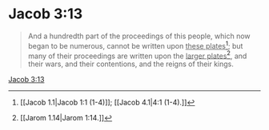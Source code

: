 # Jacob 3:13

> And a hundredth part of the proceedings of this people, which now began to be numerous, cannot be written upon <u>these plates</u>[^a]; but many of their proceedings are written upon the <u>larger plates</u>[^b], and their wars, and their contentions, and the reigns of their kings.

[Jacob 3:13](https://www.churchofjesuschrist.org/study/scriptures/bofm/jacob/3?lang=eng&id=p13#p13)


[^a]: [[Jacob 1.1|Jacob 1:1 (1-4)]]; [[Jacob 4.1|4:1 (1-4).]]
[^b]: [[Jarom 1.14|Jarom 1:14.]]
